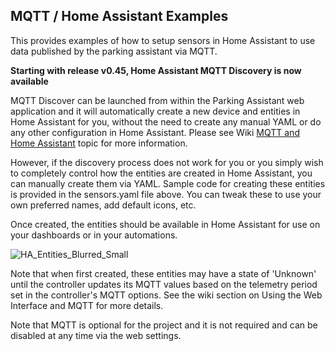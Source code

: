 ## MQTT / Home Assistant Examples
This provides examples of how to setup sensors in Home Assistant to use data published by the parking assistant via MQTT.

**Starting with release v0.45, Home Assistant MQTT Discovery is now available**

MQTT Discover can be launched from within the Parking Assistant web application and it will automatically create a new device and entities in Home Assistant for you, without the need to create any manual YAML or do any other configuration in Home Assistant.  Please see Wiki [MQTT and Home Assistant](https://github.com/Resinchem/ESP-Parking-Assistant/wiki/08-MQTT-and-Home-Assistant) topic for more information.

However, if the discovery process does not work for you or you simply wish to completely control how the entities are created in Home Assistant, you can manually create them via YAML. Sample code for creating these entities is provided in the sensors.yaml file above.  You can tweak these to use your own preferred names, add default icons, etc.

Once created, the entities should be available in Home Assistant for use on your dashboards or in your automations.

![HA_Entities_Blurred_Small](https://github.com/Resinchem/ESP-Parking-Assistant/assets/55962781/b8085110-e003-4587-a734-4a63344e53ab)

Note that when first created, these entities may have a state of 'Unknown' until the controller updates its MQTT values based on the telemetry period set in the controller's MQTT options.  See the wiki section on Using the Web Interface and MQTT for more details.

Note that MQTT is optional for the project and it is not required and can be disabled at any time via the web settings.
